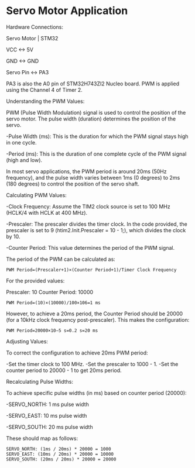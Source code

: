 # Servo Motor Application


Hardware Connections:


Servo Motor  |      STM32 

VCC         <->     5V

GND         <->     GND

Servo Pin   <->     PA3


PA3 is also the A0 pin of STM32H743ZI2 Nucleo board. PWM is applied using the Channel 4 of Timer 2.


Understanding the PWM Values:

PWM (Pulse Width Modulation) signal is used to control the position of the servo motor. The pulse width (duration) determines the position of the servo.

-Pulse Width (ms): This is the duration for which the PWM signal stays high in one cycle.

-Period (ms): This is the duration of one complete cycle of the PWM signal (high and low).


In most servo applications, the PWM period is around 20ms (50Hz frequency), and the pulse width varies between 1ms (0 degrees) to 2ms (180 degrees) to control the position of the servo shaft.


Calculating PWM Values:

-Clock Frequency: Assume the TIM2 clock source is set to 100 MHz (HCLK/4 with HCLK at 400 MHz).

-Prescaler: The prescaler divides the timer clock. In the code provided, the prescaler is set to 9 (htim2.Init.Prescaler = 10 - 1;), which divides the clock by 10.

-Counter Period: This value determines the period of the PWM signal.


The period of the PWM can be calculated as:

    PWM Period=(Prescaler+1)×(Counter Period+1)/Timer Clock Frequency


For the provided values:

Prescaler: 10
Counter Period: 10000

    PWM Period=(10)×(10000)/100×106=1 ms

However, to achieve a 20ms period, the Counter Period should be 20000 (for a 10kHz clock frequency post-prescaler). This makes the configuration:

    PWM Period=20000×10−5 s=0.2 s=20 ms


Adjusting Values:

To correct the configuration to achieve 20ms PWM period:

-Set the timer clock to 100 MHz.
-Set the prescaler to 1000 - 1.
-Set the counter period to 20000 - 1 to get 20ms period.


Recalculating Pulse Widths:

To achieve specific pulse widths (in ms) based on counter period (20000):

-SERVO_NORTH: 1 ms pulse width

-SERVO_EAST: 10 ms pulse width

-SERVO_SOUTH: 20 ms pulse width


These should map as follows:

    SERVO_NORTH: (1ms / 20ms) * 20000 = 1000
    SERVO_EAST: (10ms / 20ms) * 20000 = 10000
    SERVO_SOUTH: (20ms / 20ms) * 20000 = 20000